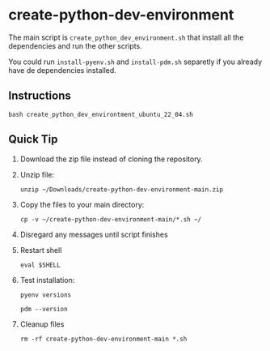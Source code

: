 # create-python-dev-environment

The main script is `create_python_dev_environment.sh` that install all the dependencies and run the other scripts.

You could run `install-pyenv.sh` and `install-pdm.sh` separetly if you already have de dependencies installed.


## Instructions

```
bash create_python_dev_environtment_ubuntu_22_04.sh
```

## Quick Tip

1. Download the zip file instead of cloning the repository.

2. Unzip file:
   ```
   unzip ~/Downloads/create-python-dev-environment-main.zip
   ```
3. Copy the files to your main directory:
   ```
   cp -v ~/create-python-dev-environment-main/*.sh ~/
   ```

4. Disregard any messages until script finishes

5. Restart shell
   ```
   eval $SHELL
   ```

6. Test installation:
   ```
   pyenv versions
   ```
   ```
   pdm --version
   ```

7. Cleanup files
   ```
   rm -rf create-python-dev-environment-main *.sh
   ```